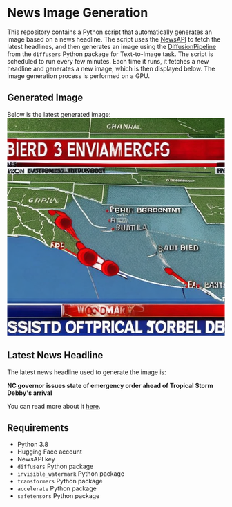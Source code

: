 # News Image Generation
This repository contains a Python script that automatically generates an image based on a news headline. The script uses the [NewsAPI](https://newsapi.org/) to fetch the latest headlines, and then generates an image using the [DiffusionPipeline](https://github.com/huggingface/diffusers) from the `diffusers` Python package for Text-to-Image task.
The script is scheduled to run every few minutes. Each time it runs, it fetches a new headline and generates a new image, which is then displayed below. The image generation process is performed on a GPU.

## Generated Image
Below is the latest generated image:
![Generated Image](image.png)

## Latest News Headline
The latest news headline used to generate the image is:

**NC governor issues state of emergency order ahead of Tropical Storm Debby's arrival**

You can read more about it [here](https://news.google.com/rss/articles/CBMi1gFBVV95cUxPR0tRam96R04zVVNzcXlyemVrQUZjX1dyRnhhLW9yZXNOMlZJM182ZFZLanZEWEtuN2V1UktDeUJEdEhsWU4xVlEtWnRqVnpQMWJoRmEwN3U1dDEwMmNTNlNpMVFoNVc4aS0zUGU4QjFFemRydWhqcGl3d1l2LXpFb0dxOTJqcU5kS0ZpaFhDVDNZd21yelgyNHMxOVBsRk53RGFrSFFDZUJnMDZsQ3RRRWVDSWNkellEMTQtNkZZWnk0ZlhZTHZuMDFiT1AxV05ERFJIdUNR?oc=5).

## Requirements
- Python 3.8
- Hugging Face account
- NewsAPI key
- `diffusers` Python package
- `invisible_watermark` Python package
- `transformers` Python package
- `accelerate` Python package
- `safetensors` Python package
